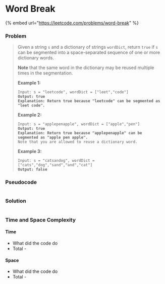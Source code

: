 # Word Break

{% embed url="https://leetcode.com/problems/word-break" %}

### Problem

> Given a string `s` and a dictionary of strings `wordDict`, return `true` if `s` can be segmented into a space-separated sequence of one or more dictionary words.
>
> **Note** that the same word in the dictionary may be reused multiple times in the segmentation.
>
> &#x20;
>
> **Example 1:**
>
> <pre><code>Input: s = "leetcode", wordDict = ["leet","code"]
> <strong>Output: true
> </strong><strong>Explanation: Return true because "leetcode" can be segmented as "leet code".</strong></code></pre>
>
> **Example 2:**
>
> <pre><code>Input: s = "applepenapple", wordDict = ["apple","pen"]
> <strong>Output: true
> </strong><strong>Explanation: Return true because "applepenapple" can be segmented as "apple pen apple".
> </strong>Note that you are allowed to reuse a dictionary word.</code></pre>
>
> **Example 3:**
>
> <pre><code>Input: s = "catsandog", wordDict = ["cats","dog","sand","and","cat"]
> <strong>Output: false</strong></code></pre>
>
>

### Pseudocode

```
```

### Solution

```
```

### Time and Space Complexity

#### Time

* What did the code do
* Total -

#### Space

* What did the code do
* Total -
